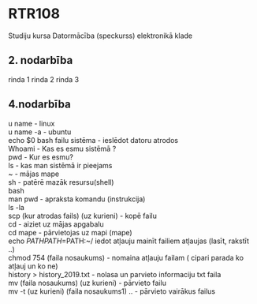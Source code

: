 # RTR108
Studiju kursa Datormācība (speckurss) elektronikā klade
## 2. nodarbība
rinda 1
rinda 2
rinda 3
## 4.nodarbība
u name - linux  
u name -a - ubuntu  
echo $0 bash
failu sistēma - ieslēdot datoru atrodos  
Whoami - Kas es esmu sistēmā ?  
pwd - Kur es esmu?  
ls - kas man sistēmā ir pieejams  
~  - mājas mape  
sh - patērē mazāk resursu(shell)  
bash  
man pwd - apraksta komandu (instrukcija)  
ls -la  
scp (kur atrodas fails) (uz kurieni) - kopē failu  
cd - aiziet uz mājas apgabalu  
cd mape - pārvietojas uz mapi (mape)  
echo $PATH  
PATH=$PATH:~/ iedot atļauju mainīt failiem atļaujas (lasīt, rakstīt ..)  
chmod 754 (faila nosaukums) - nomaina atļauju failam ( cipari parada ko atļauj un ko ne)  
history > history_2019.txt - nolasa un parvieto informaciju txt faila  
mv (faila nosaukums) (uz kurieni) - pārvieto failu  
mv -t (uz kurieni) (faila nosaukums1) .. - pārvieto vairākus failus  
